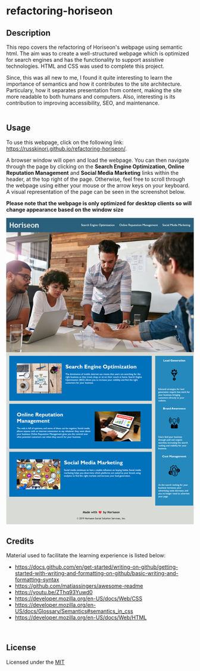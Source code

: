 # refactoring-horiseon

## Description 

 This repo covers the refactoring of Horiseon's webpage using semantic html. The aim was to create a well-structured webpage which is optimized for search engines and has the functionality to support assistive technologies. HTML and CSS was used to complete this project. 
 
 Since, this was all new to me, I found it quite interesting to learn the importance of semantics and how it contributes to the site architecture. Particulary, how it separates presentation from content, making the site more readable to both humans and computers. Also, interesting is its contribution to improving accessibility, SEO, and maintenance. 
 <br>
 <br>
## Usage 

To use this webpage, click on the following link: https://russkinori.github.io/refactoring-horiseon/. 

A browser window will open and load the webpage. You can then navigate through the page by clicking on the **Search Engine Optimization, Online Reputation Management** and **Social Media Marketing** links within the header, at the top right of the page.  Otherwise, feel free to scroll through the webpage using either your mouse or the arrow keys on your keyboard. A visual representation of the page can be seen in the screenshot below. 

**Please note that the webpage is only optimized for desktop clients so will change appearance based on the window size**

![The Horiseon webpage includes a navigation bar, a header image, and cards with text and images, as well as a footer.](./assets/images/refactoring-horiseon_index.html.png)
<br>

## Credits 
Material used to facilitate the learning experience is listed below:
- https://docs.github.com/en/get-started/writing-on-github/getting-started-with-writing-and-formatting-on-github/basic-writing-and-formatting-syntax
- https://github.com/matiassingers/awesome-readme
- https://youtu.be/ZThq93Yuwd0
- https://developer.mozilla.org/en-US/docs/Web/CSS
- https://developer.mozilla.org/en-US/docs/Glossary/Semantics#semantics_in_css
- https://developer.mozilla.org/en-US/docs/Web/HTML
<br>

## License
Licensed under the [MIT](./LICENSE)
